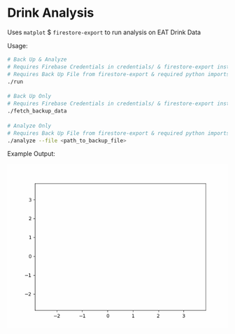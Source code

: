 # Drink Analysis

Uses `matplot` $ `firestore-export` to run analysis on EAT Drink Data

Usage:
```bash
# Back Up & Analyze
# Requires Firebase Credentials in credentials/ & firestore-export installed via npm
# Requires Back Up File from firestore-export & required python imports installed
./run

# Back Up Only
# Requires Firebase Credentials in credentials/ & firestore-export installed via npm
./fetch_backup_data

# Analyze Only
# Requires Back Up File from firestore-export & required python imports installed
./analyze --file <path_to_backup_file>
```

Example Output:

![Example Output](gifs/05-04-2020-animation.gif "Output")